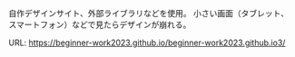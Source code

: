 自作デザインサイト、外部ライブラリなどを使用。
小さい画面（タブレット、スマートフォン）などで見たらデザインが崩れる。

URL: https://beginner-work2023.github.io/beginner-work2023.github.io3/
